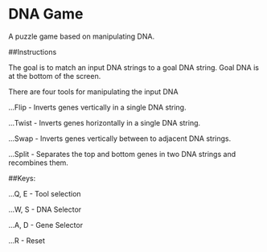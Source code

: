  DNA Game
==========

A puzzle game based on manipulating DNA.

##Instructions

The goal is to match an input DNA strings to a goal DNA string. Goal DNA is at the bottom of the screen.

There are four tools for manipulating the input DNA

...Flip  - Inverts genes vertically in a single DNA string.

...Twist - Inverts genes horizontally in a single DNA string.

...Swap  - Inverts genes vertically between to adjacent DNA strings.

...Split - Separates the top and bottom genes in two DNA strings and recombines them.


##Keys:

...Q, E - Tool selection

...W, S - DNA Selector

...A, D - Gene Selector

...R    - Reset
